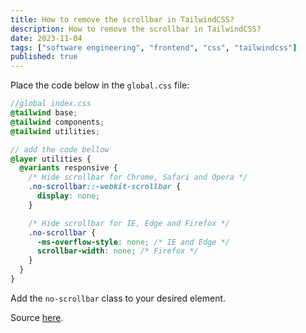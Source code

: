 ```yaml
---
title: How to remove the scrollbar in TailwindCSS?
description: How to remove the scrollbar in TailwindCSS?
date: 2023-11-04
tags: ["software engineering", "frontend", "css", "tailwindcss"]
published: true
---
```


Place the code below in the `global.css` file:

```scss
//global index.css
@tailwind base;
@tailwind components;
@tailwind utilities;

// add the code bellow
@layer utilities {
  @variants responsive {
    /* Hide scrollbar for Chrome, Safari and Opera */
    .no-scrollbar::-webkit-scrollbar {
      display: none;
    }

    /* Hide scrollbar for IE, Edge and Firefox */
    .no-scrollbar {
      -ms-overflow-style: none; /* IE and Edge */
      scrollbar-width: none; /* Firefox */
    }
  }
}
```

Add the `no-scrollbar` class to your desired element.

Source [here](https://dev.to/derick1530/how-to-create-scrollable-element-in-tailwind-without-a-scrollbar-4mbd).
